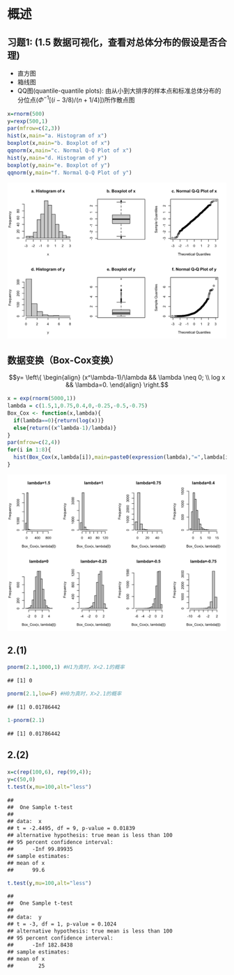 # 概述

## 习题1: (1.5 数据可视化，查看对总体分布的假设是否合理)

  - 直方图
  - 箱线图
  - QQ图(quantile-quantile plots): 由从小到大排序的样本点和标准总体分布的分位点($\Phi^{-1}[(i-3/8)/(n+1/4)]$)所作散点图 


```r
x=rnorm(500)
y=rexp(500,1)
par(mfrow=c(2,3))
hist(x,main="a. Histogram of x")
boxplot(x,main="b. Boxplot of x")
qqnorm(x,main="c. Normal Q-Q Plot of x")
hist(y,main="d. Histogram of y")
boxplot(y,main="e. Boxplot of y")
qqnorm(y,main="f. Normal Q-Q Plot of y")
```

<img src="01-chapter1_files/figure-html/unnamed-chunk-1-1.png" width="672" />

## 数据变换（Box-Cox变换）

$$y= \left\{ \begin{align} (x^\lambda-1)/\lambda && \lambda \neq 0; \\ log x && \lambda=0. \end{align} \right.$$


```r
x = exp(rnorm(5000,1))
lambda = c(1.5,1,0.75,0.4,0,-0.25,-0.5,-0.75)
Box_Cox <- function(x,lambda){
  if(lambda==0){return(log(x))}
  else{return((x^lambda-1)/lambda)}
}
par(mfrow=c(2,4))
for(i in 1:8){
  hist(Box_Cox(x,lambda[i]),main=paste0(expression(lambda),"=",lambda[i]))
}
```

<img src="01-chapter1_files/figure-html/unnamed-chunk-2-1.png" width="672" />

## 2.(1)


```r
pnorm(2.1,1000,1) #H1为真时，X<2.1的概率
```

```
## [1] 0
```

```r
pnorm(2.1,low=F) #H0为真时，X>2.1的概率
```

```
## [1] 0.01786442
```

```r
1-pnorm(2.1)
```

```
## [1] 0.01786442
```

## 2.(2)


```r
x=c(rep(100,6), rep(99,4));
y=c(50,0)
t.test(x,mu=100,alt="less")
```

```
## 
## 	One Sample t-test
## 
## data:  x
## t = -2.4495, df = 9, p-value = 0.01839
## alternative hypothesis: true mean is less than 100
## 95 percent confidence interval:
##      -Inf 99.89935
## sample estimates:
## mean of x 
##      99.6
```

```r
t.test(y,mu=100,alt="less")
```

```
## 
## 	One Sample t-test
## 
## data:  y
## t = -3, df = 1, p-value = 0.1024
## alternative hypothesis: true mean is less than 100
## 95 percent confidence interval:
##      -Inf 182.8438
## sample estimates:
## mean of x 
##        25
```

